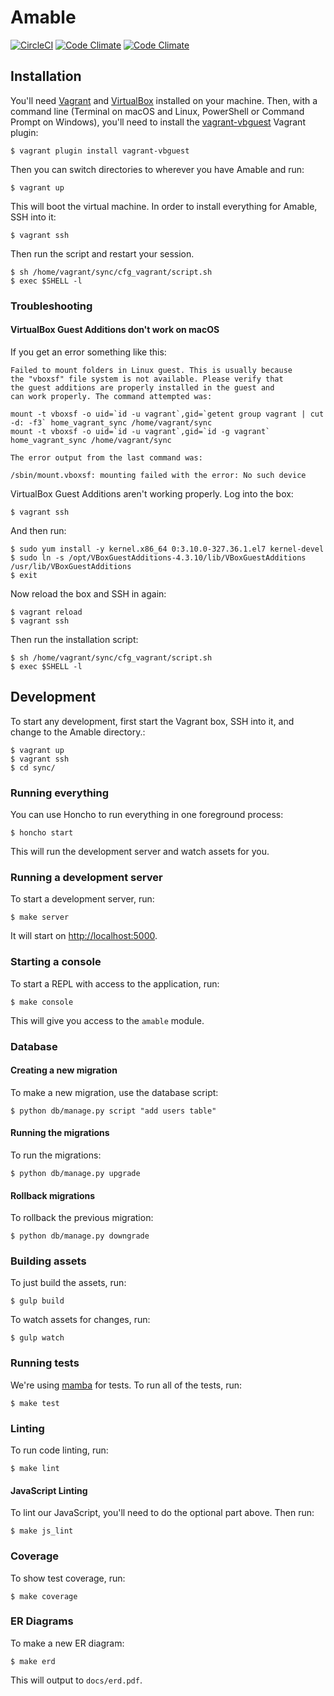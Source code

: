 # Amable

[![CircleCI](https://img.shields.io/circleci/project/notfreshmen/amable.svg?maxAge=2592000?style=flat-square)](https://circleci.com/gh/notfreshmen/amable) [![Code Climate](https://img.shields.io/codeclimate/github/notfreshmen/amable.svg?maxAge=2592000?style=flat-square)](https://codeclimate.com/github/notfreshmen/amable) [![Code Climate](https://img.shields.io/codeclimate/coverage/github/notfreshmen/amable.svg?maxAge=2592000?style=flat-square)](https://codeclimate.com/github/notfreshmen/amable/coverage)

## Installation

You'll need [Vagrant](https://www.vagrantup.com) and [VirtualBox](https://www.virtualbox.org/) installed on your machine. Then, with a command line (Terminal on macOS and Linux, PowerShell or Command Prompt on Windows), you'll need to install the [vagrant-vbguest](https://github.com/dotless-de/vagrant-vbguest) Vagrant plugin:

```
$ vagrant plugin install vagrant-vbguest
```

Then you can switch directories to wherever you have Amable and run:

```
$ vagrant up
```

This will boot the virtual machine. In order to install everything for Amable, SSH into it:

```
$ vagrant ssh
```

Then run the script and restart your session.

```
$ sh /home/vagrant/sync/cfg_vagrant/script.sh
$ exec $SHELL -l
```

### Troubleshooting

#### VirtualBox Guest Additions don't work on macOS

If you get an error something like this:

```
Failed to mount folders in Linux guest. This is usually because
the "vboxsf" file system is not available. Please verify that
the guest additions are properly installed in the guest and
can work properly. The command attempted was:

mount -t vboxsf -o uid=`id -u vagrant`,gid=`getent group vagrant | cut -d: -f3` home_vagrant_sync /home/vagrant/sync
mount -t vboxsf -o uid=`id -u vagrant`,gid=`id -g vagrant` home_vagrant_sync /home/vagrant/sync

The error output from the last command was:

/sbin/mount.vboxsf: mounting failed with the error: No such device
```

VirtualBox Guest Additions aren't working properly. Log into the box:

```
$ vagrant ssh
```

And then run:

```
$ sudo yum install -y kernel.x86_64 0:3.10.0-327.36.1.el7 kernel-devel
$ sudo ln -s /opt/VBoxGuestAdditions-4.3.10/lib/VBoxGuestAdditions /usr/lib/VBoxGuestAdditions
$ exit
```

Now reload the box and SSH in again:

```
$ vagrant reload
$ vagrant ssh
```

Then run the installation script:

```
$ sh /home/vagrant/sync/cfg_vagrant/script.sh
$ exec $SHELL -l
```

## Development

To start any development, first start the Vagrant box, SSH into it, and change to the Amable directory.:

```
$ vagrant up
$ vagrant ssh
$ cd sync/
```

### Running everything

You can use Honcho to run everything in one foreground process:

```
$ honcho start
```

This will run the development server and watch assets for you.

### Running a development server

To start a development server, run:

```
$ make server
```

It will start on [http://localhost:5000](http://localhost:5000).

### Starting a console

To start a REPL with access to the application, run:

```
$ make console
```

This will give you access to the `amable` module.

### Database

#### Creating a new migration

To make a new migration, use the database script:

```
$ python db/manage.py script "add users table"
```

#### Running the migrations

To run the migrations:

```
$ python db/manage.py upgrade
```

#### Rollback migrations

To rollback the previous migration:

```
$ python db/manage.py downgrade
```

### Building assets

To just build the assets, run:

```
$ gulp build
```

To watch assets for changes, run:

```
$ gulp watch
```

### Running tests

We're using [mamba](https://github.com/nestorsalceda/mamba) for tests. To run all of the tests, run:

```
$ make test
```

### Linting

To run code linting, run:

```
$ make lint
```

#### JavaScript Linting

To lint our JavaScript, you'll need to do the optional part above. Then run:

```
$ make js_lint
```

### Coverage

To show test coverage, run:

```
$ make coverage
```
### ER Diagrams

To make a new ER diagram:

```
$ make erd
```

This will output to `docs/erd.pdf`.
